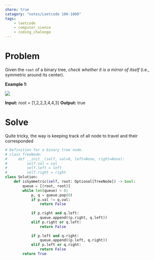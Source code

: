 ```yaml
---
share: true
catagory: "notes/Leetcode 100-1000"
tags:
    - leetcode
    - computer_sience
    - coding_chalenge
---
```


# Problem

Given the `root` of a binary tree, _check whether it is a mirror of itself_ (i.e., symmetric around its center).

**Example 1:**

![](https://assets.leetcode.com/uploads/2021/02/19/symtree1.jpg)

**Input:** root = [1,2,2,3,4,4,3]
**Output:** true

# Solve

Quite tricky, the way is keeping track of all node to travel and their corresponded   

```python
# Definition for a binary tree node.
# class TreeNode:
#     def __init__(self, val=0, left=None, right=None):
#         self.val = val
#         self.left = left
#         self.right = right
class Solution:
    def isSymmetric(self, root: Optional[TreeNode]) -> bool:
        queue = [(root, root)]
        while len(queue) > 0:
            p, q = queue.pop(0)
            if p.val != q.val:
                return False
            
            if p.right and q.left:
                queue.append((p.right, q.left))
            elif p.right or q.left:
                return False
            
            if p.left and q.right:
                queue.append((p.left, q.right))
            elif p.left or q.right:
                return False
        return True
```
